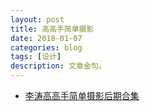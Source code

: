 ```yaml
---
layout: post
title: 高高手简单摄影
date: 2018-01-07
categories: blog
tags: [设计]
description: 文章金句。
---
```


- [李涛高高手简单摄影后期合集](https://www.bilibili.com/video/av6614323/)
